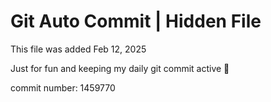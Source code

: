 # Git Auto Commit | Hidden File

This file was added Feb 12, 2025

Just for fun and keeping my daily git commit active 🤪

commit number: 1459770
